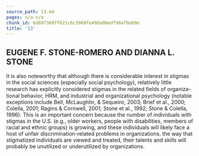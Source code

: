 ```yaml
---
source_path: 13.md
pages: n/a-n/a
chunk_id: 6d697368ff621c6c5968fe498a06edf98af0ab9e
title: '13'
---
```

## EUGENE F. STONE-ROMERO AND DIANNA L. STONE

It is also noteworthy that although there is considerable interest in stigmas in the social sciences (especially social psychology), relatively little research has explicitly considered stigmas in the related ﬁelds of organiza- tional behavior, HRM, and industrial and organizational psychology (notable exceptions include Bell, McLaughlin, & Sequeiro, 2003; Brief et al., 2000; Colella, 2001; Ragins & Cornwell, 2001; Stone et al., 1992; Stone & Colella, 1996). This is an important concern because the number of individuals with stigmas in the U.S. (e.g., older workers, people with disabilities, members of racial and ethnic groups) is growing, and these individuals will likely face a host of unfair discrimination-related problems in organizations. the way that stigmatized individuals are viewed and treated, their talents and skills will probably be unutilized or underutilized by organizations.
